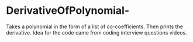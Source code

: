 # DerivativeOfPolynomial-
Takes a polynomial in the form of a list of co-coefficients. Then prints the derivative. Idea for the code came from coding interview questions videos. 

